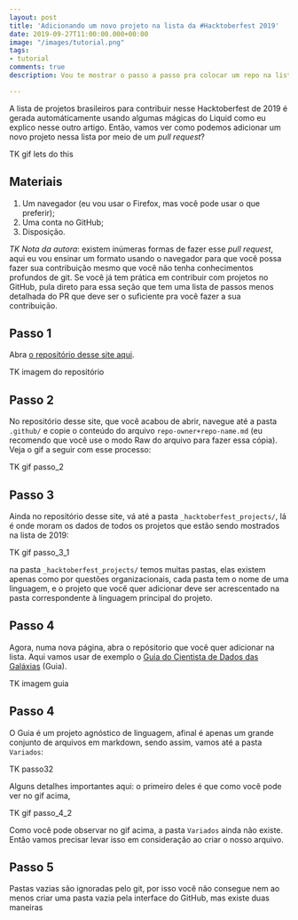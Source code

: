 ```yaml
---
layout: post
title: 'Adicionando um novo projeto na lista da #Hacktoberfest 2019'
date: 2019-09-27T11:00:00.000+00:00
image: "/images/tutorial.png"
tags:
- tutorial
comments: true
description: Vou te mostrar o passo a passo pra colocar um repo na lista de 2019

---
```

A lista de projetos brasileiros para contribuir nesse Hacktoberfest de 2019 é gerada automáticamente usando algumas mágicas do Liquid como eu explico nesse outro artigo. Então, vamos ver como podemos adicionar um novo projeto nessa lista por meio de um _pull request_?

TK gif lets do this

## Materiais

1. Um navegador (eu vou usar o Firefox, mas você pode usar o que preferir);
2. Uma conta no GitHub;
3. Disposição.

_TK Nota da autora_: existem inúmeras formas de fazer esse _pull request_, aqui eu vou ensinar um formato usando o navegador para que você possa fazer sua contribuição mesmo que você não tenha conhecimentos profundos de git. Se você já tem prática em contribuir com projetos no GitHub, pula direto para essa seção que tem uma lista de passos menos detalhada do PR que deve ser o suficiente pra você fazer a sua contribuição.

## Passo 1

Abra [o repositório desse site aqui](https://github.com/jtemporal/jtemporal.github.io).

TK imagem do repositório

## Passo 2

No repositório desse site, que você acabou de abrir, navegue até a pasta `.github/` e copie o conteúdo do arquivo `repo-owner+repo-name.md` (eu recomendo que você use o modo Raw do arquivo para fazer essa cópia). Veja o gif a seguir com esse processo:

TK gif passo_2

## Passo 3

Ainda no repositório desse site, vá até a pasta `_hacktoberfest_projects/`, lá é onde moram os dados de todos os projetos que estão sendo mostrados na lista de 2019:

TK gif passo_3_1

na pasta `_hacktoberfest_projects/` temos muitas pastas, elas existem apenas como por questões organizacionais, cada pasta tem o nome de uma linguagem, e o projeto que você quer adicionar deve ser acrescentado na pasta correspondente à linguagem principal do projeto.

## Passo 4

Agora, numa nova página, abra o repósitorio que você quer adicionar na lista. Aqui vamos usar de exemplo o [Guia do Cientista de Dados das Galáxias](https://github.com/PizzaDeDados/datascience-pizza) (Guia).

TK imagem guia

## Passo 4

O Guia é um projeto agnóstico de linguagem, afinal é apenas um grande conjunto de arquivos em markdown, sendo assim, vamos até a pasta  `Variados`:

TK passo32




Alguns detalhes importantes aqui: o primeiro deles é que como você pode ver no gif acima, 

TK gif passo_4_2

Como você pode observar no gif acima, a pasta `Variados` ainda não existe. Então vamos precisar levar isso em consideração ao criar o nosso arquivo.

## Passo 5

Pastas vazias são ignoradas pelo git, por isso você não consegue nem ao menos criar uma pasta vazia pela interface do GitHub, mas existe duas maneiras